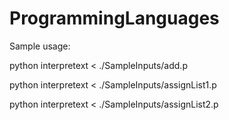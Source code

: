 ProgrammingLanguages
====================

Sample usage:

python interpretext < ./SampleInputs/add.p

python interpretext < ./SampleInputs/assignList1.p

python interpretext < ./SampleInputs/assignList2.p
